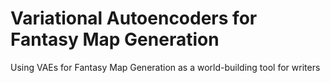 # Variational Autoencoders for Fantasy Map Generation
Using VAEs for Fantasy Map Generation as a world-building tool for writers
